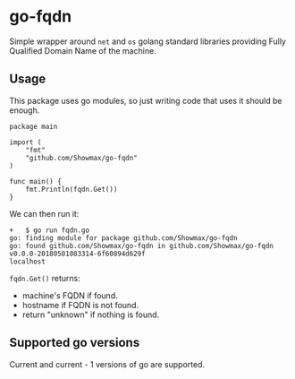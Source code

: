 # go-fqdn

Simple wrapper around `net` and `os` golang standard libraries providing Fully
Qualified Domain Name of the machine.

## Usage

This package uses go modules, so just writing code that uses it should be
enough.

```
package main

import (
	"fmt"
	"github.com/Showmax/go-fqdn"
)

func main() {
	fmt.Println(fqdn.Get())
}
```

We can then run it:

```
+   $ go run fqdn.go
go: finding module for package github.com/Showmax/go-fqdn
go: found github.com/Showmax/go-fqdn in github.com/Showmax/go-fqdn v0.0.0-20180501083314-6f60894d629f
localhost
```

`fqdn.Get()` returns:
- machine's FQDN if found.
- hostname if FQDN is not found.
- return "unknown" if nothing is found.

## Supported go versions

Current and current - 1 versions of go are supported.
